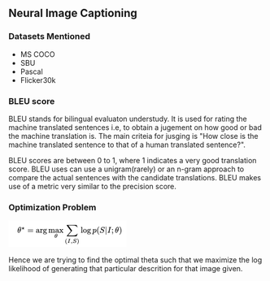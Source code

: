 ## Neural Image Captioning

### Datasets Mentioned
- MS COCO
- SBU
- Pascal
- Flicker30k

### BLEU score

BLEU stands for bilingual evaluaton understudy. It is used for rating the machine translated sentences i.e, to obtain a jugement on how good or bad the machine translation is. The main criteia for jusging is "How close is the machine translated sentence to that of a human translated sentence?".

BLEU scores are between 0 to 1, where 1 indicates a very good translation score. BLEU uses can use a unigram(rarely) or an n-gram approach to compare the actual sentences with the candidate translations. BLEU makes use of a metric very similar to the precision score.

### Optimization Problem

![Eqn](https://github.com/SathwikTejaswi/Neural-Image-Captioning/blob/master/Notes/Screen%20Shot%202018-11-15%20at%2000.41.00.png)

Hence we are trying to find the optimal theta such that we maximize the log likelihood of generating that particular descrition for that image given.
